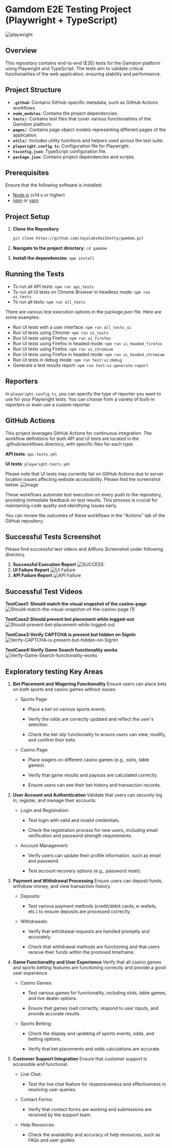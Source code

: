 # Gamdom E2E Testing Project (Playwright + TypeScript)
![playwright](https://github.com/user-attachments/assets/2a997963-15c1-487c-a4d7-ed79925a6195)

## Overview

This repository contains end-to-end (E2E) tests for the Gamdom platform using Playwright and TypeScript. The tests aim to validate critical functionalities of the web application, ensuring stability and performance. 

## Project Structure
- **`.github`**: Contains GitHub-specific metadata, such as GitHub Actions workflows.
- **`node_modules`**: Contains the project dependencies.
- **`tests/`**: Contains test files that cover various functionalities of the Gamdom platform.
- **`pages/`**: Contains page object models representing different pages of the application.
- **`utils/`**: Includes utility functions and helpers used across the test suite.
- **`playwright.config.ts`**: Configuration file for Playwright.
- **`tsconfig.json`**: TypeScript configuration file.
- **`package.json`**: Contains project dependencies and scripts.


## Prerequisites

Ensure that the following software is installed:

- [Node.js](https://nodejs.org/) (v14.x or higher)
- [npm](https://www.npmjs.com/) or [yarn](https://classic.yarnpkg.com/en/docs/install)

## Project Setup

1. **Clone the Repository**

   ```bash
   git clone https://github.com/JayalakshmiShetty/gamdom.git
2. **Navigate to the project directory**: `cd gamdom`
3. **Install the dependencies**: `npm install`


## Running the Tests

- To run all API tests: `npm run api_tests`
- To run all UI tests on Chrome Browser in headless mode: `npm run ui_tests`
- To run all tests: `npm run all_tests`

 There are various test execution options in the package.json file. Here are some examples:
   * Run UI tests with a user interface: `npm run all_tests_ui`
   * Run UI tests using Chrome: `npm run ui_tests`
   * Run UI tests using Firefox: `npm run ui_firefox`
   * Run UI tests using Firefox in headed mode: `npm run ui_headed_firefox`
   * Run UI tests using Firefox: `npm run ui_chromium`
   * Run UI tests using Firefox in headed mode: `npm run ui_headed_chromium`
   * Run UI tests in debug mode: `npm run test:ui:debug`
   * Generate a test results report: `npm run test:ui:generate-report`

## Reporters
In `playwright.config.ts`, you can specify the type of reporter you want to use for your Playwright tests. You can choose from a variety of built-in reporters or even use a custom reporter. 

## GitHub Actions
This project leverages GitHub Actions for continuous integration. The workflow definitions for both API and UI tests are located in the .github/workflows directory, with specific files for each type:
  
   **API tests**: `api-tests.yml`
   
   **UI tests**: `playwright-tests.yml`

Please note that UI tests may currently fail on GitHub Actions due to server location issues affecting website accessibility. Please find the screenshot below.
   ![image](https://github.com/user-attachments/assets/2c39107a-7cbb-4650-9c86-ee86ab2b1058)

These workflows automate test execution on every push to the repository, providing immediate feedback on test results. This process is crucial for maintaining code quality and identifying issues early.

You can review the outcomes of these workflows in the "Actions" tab of the GitHub repository.


## Successful Tests Screenshot 

Please find successful test videos and AllRuns Screenshot under following directory.
1. **Successful Execution Report** 
![SUCCESS](./successful-test-results/AllRuns.png)`
2. **UI Failure Report**
![UI Failure](https://github.com/user-attachments/assets/f740b4bf-5128-4917-a2fa-937f411e8be2)
3. **API Failure Report**
![API Failure](https://github.com/user-attachments/assets/284bf354-926b-4cc9-9cea-068ad5014054)

## Successful Test Videos  

   **TestCase1: Should match the visual snapshot of the casino-page**
![Should-match-the-visual-snapshot-of-the-casino-page (1)](https://github.com/user-attachments/assets/ab8f55d5-5578-4067-a2cb-827c70531b00)
 
  **TestCase2:Should prevent bet placement while logged-out**
![Should-prevent-bet-placement-while-logged-out](https://github.com/user-attachments/assets/f00771e2-b30b-4912-8008-52d638edee98)

  **TestCase3:Verify CAPTCHA is present but hidden on SignIn**
![Verify-CAPTCHA-is-present-but-hidden-on-SignIn](https://github.com/user-attachments/assets/b6fa7e28-a832-4642-be6a-76bc0630c5bf)

  **TestCase4:Verify Game Search functionality works**
![Verify-Game-Search-functionality-works](https://github.com/user-attachments/assets/cae2e89c-ecd7-4278-9a52-503dc64ca5fd)


## Exploratory testing Key Areas
1. **Bet Placement and Wagering Functionality**
Ensure users can place bets on both sports and casino games without issues.

      * Sports Page:
  
         - Place a bet on various sports events.
  
         - Verify the odds are correctly updated and reflect the user's selection.
  
         - Check the bet slip functionality to ensure users can view, modify, and confirm their bets.
  
      * Casino Page:
        
         - Place wagers on different casino games (e.g., slots, table games).
        
         - Verify that game results and payouts are calculated correctly.
        
         - Ensure users can see their bet history and transaction records.

3. **User Account and Authentication**
Validate that users can securely log in, register, and manage their accounts.
      
      * Login and Registration:

          - Test login with valid and invalid credentials.
   
          - Check the registration process for new users, including email verification and password strength requirements.
   
      * Account Management:
   
          - Verify users can update their profile information, such as email and password.
   
          - Test account recovery options (e.g., password reset).

4. **Payment and Withdrawal Processing**
Ensure users can deposit funds, withdraw money, and view transaction history.
      
      * Deposits:
   
          - Test various payment methods (credit/debit cards, e-wallets, etc.) to ensure deposits are processed correctly.
      
      * Withdrawals:
         
          - Verify that withdrawal requests are handled promptly and accurately.
          
          - Check that withdrawal methods are functioning and that users receive their funds within the promised timeframe.

5. **Game Functionality and User Experience**
Verify that all casino games and sports betting features are functioning correctly and provide a good user experience.

      * Casino Games:
   
          - Test various games for functionality, including slots, table games, and live dealer options.
   
          - Ensure that games load correctly, respond to user inputs, and provide accurate results.
   
      * Sports Betting:
   
          - Check the display and updating of sports events, odds, and betting options.
   
          - Verify that bet placements and odds calculations are accurate.

6. **Customer Support Integration**
Ensure that customer support is accessible and functional.

      * Live Chat:
   
          - Test the live chat feature for responsiveness and effectiveness in resolving user queries.
   
      * Contact Forms:
   
          - Verify that contact forms are working and submissions are received by the support team.
   
      * Help Resources:
   
          - Check the availability and accuracy of help resources, such as FAQs and user guides.
